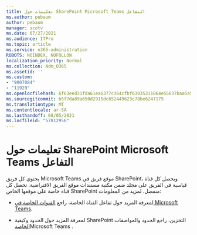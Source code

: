 ```yaml
---
title: تعليمات حول SharePoint Microsoft Teams التفاعل
ms.author: pebaum
author: pebaum
manager: scotv
ms.date: 07/27/2021
ms.audience: ITPro
ms.topic: article
ms.service: o365-administration
ROBOTS: NOINDEX, NOFOLLOW
localization_priority: Normal
ms.collection: Adm_O365
ms.assetid: ''
ms.custom:
- "9007084"
- "11929"
ms.openlocfilehash: 6f63eed31fda61ea6377c364cfbf63035311864e55637baa5a5838784a03b582
ms.sourcegitcommit: b5f7da89a650d2915dc652449623c78be6247175
ms.translationtype: MT
ms.contentlocale: ar-SA
ms.lasthandoff: 08/05/2021
ms.locfileid: "57812956"
---
```

# <a name="help-with-the-sharepoint-and-microsoft-teams-interaction"></a>تعليمات حول SharePoint Microsoft Teams التفاعل

يحتوي كل فريق Microsoft Teams موقع فريق في SharePoint، ويحصل كل قناة قياسية في الفريق على مجلد ضمن مكتبة مستندات موقع الفريق الافتراضية. تحصل كل قناة خاصة على موقعها الخاص SharePoint منفصل. لمزيد من المعلومات:

- لمعرفة المزيد حول تفاعل القناة الخاصة، راجع [القنوات الخاصة في Microsoft Teams](/MicrosoftTeams/private-channels#private-channel-sharepoint-sites).

- لمعرفة المزيد حول الحدود وكيفية SharePoint التخزين، راجع الحدود والمواصفات [الخاصة](/microsoftteams/limits-specifications-teams#storage)Microsoft Teams . 

